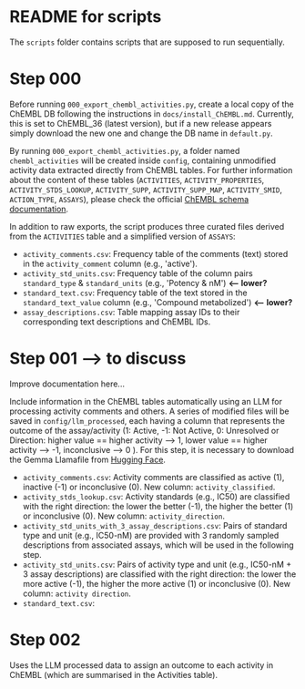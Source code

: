 # README for scripts

The `scripts` folder contains scripts that are supposed to run sequentially.

# Step 000

Before running `000_export_chembl_activities.py`, create a local copy of the ChEMBL DB following the instructions in `docs/install_ChEMBL.md`. Currently, this is set to ChEMBL_36 (latest version), but if a new release appears simply download the new one and change the DB name in `default.py`.

By running `000_export_chembl_activities.py`, a folder named `chembl_activities` will be created inside `config`, containing unmodified activity data extracted directly from ChEMBL tables. For further information about the content of these tables (`ACTIVITIES`, `ACTIVITY_PROPERTIES`, `ACTIVITY_STDS_LOOKUP`, `ACTIVITY_SUPP`, `ACTIVITY_SUPP_MAP`, `ACTIVITY_SMID`, `ACTION_TYPE`, `ASSAYS`), please check the official [ChEMBL schema documentation](https://ftp.ebi.ac.uk/pub/databases/chembl/ChEMBLdb/latest/schema_documentation.txt).

In addition to raw exports, the script produces three curated files derived from the `ACTIVITIES` table and a simplified version of `ASSAYS`:

- `activity_comments.csv`: Frequency table of the comments (text) stored in the `activity_comment` column (e.g., 'active'). 
- `activity_std_units.csv`: Frequency table of the column pairs `standard_type` & `standard_units` (e.g., 'Potency & nM')   **<-- lower?**
- `standard_text.csv`: Frequency table of the text stored in the `standard_text_value` column (e.g., 'Compound metabolized')  **<-- lower?**
- `assay_descriptions.csv`: Table mapping assay IDs to their corresponding text descriptions and ChEMBL IDs.

# Step 001   --> to discuss

Improve documentation here...

Include information in the ChEMBL tables automatically using an LLM for processing activity comments and others. A series of modified files will be saved in `config/llm_processed`, each having a column that represents the outcome of the assay/activity (1: Active, -1: Not Active, 0: Unresolved or Direction: higher value == higher activity --> 1, lower value == higher activity --> -1, inconclusive --> 0 ).
For this step, it is necessary to download the Gemma Llamafile from [Hugging Face](https://huggingface.co/Mozilla/gemma-2-9b-it-llamafile).

- `activity_comments.csv`: Activity comments are classified as active (1), inactive (-1) or inconclusive (0). New column: `activity_classified`.
- `activity_stds_lookup.csv`: Activity standards (e.g., IC50) are classified with the right direction: the lower the better (-1), the higher the better (1) or inconclusive (0). New column: `activity_direction`.
- `activity_std_units_with_3_assay_descriptions.csv`: Pairs of standard type and unit (e.g., IC50-nM) are provided with 3 randomly sampled descriptions from associated assays, which will be used in the following step.
- `activity_std_units.csv`: Pairs of activity type and unit (e.g., IC50-nM + 3 assay descriptions) are classified with the right direction: the lower the more active (-1), the higher the more active (1) or inconclusive (0). New column: `activity direction`.
- `standard_text.csv`: 

# Step 002
Uses the LLM processed data to assign an outcome to each activity in ChEMBL (which are summarised in the Activities table).